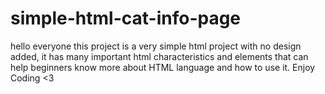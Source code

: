# simple-html-cat-info-page
hello everyone this project is a very simple html project with no design added, it has many important html characteristics and elements that can help beginners 
know more about HTML language and how to use it.
Enjoy Coding <3

